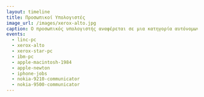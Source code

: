 ```yaml
---
layout: timeline 
title: Προσωπικοί Υπολογιστές 
image_url: /images/xerox-alto.jpg
caption: Ο προσωπικός υπολογιστής αναφέρεται σε μια κατηγορία αυτόνομων συστημάτων υλικού και λογισμικού που συνήθως είναι επιτραπέζια ή φορητά και απευθύνονται σε έναν μόνον χρήστη, τον οποίο διευκολύνουν στην εργασία, μελέτη, και ψυχαγωγία του με εξατομικευμένο τρόπο. Σε αντίθεση με τους μίκρο-υπολογιστές συνοδεύονται από συσκευές εισόδου-εξόδου και αποθήκευσης.
events:
  - linc-pc 
  - xerox-alto
  - xerox-star-pc
  - ibm-pc
  - apple-macintosh-1984
  - apple-newton
  - iphone-jobs
  - nokia-9210-communicator
  - nokia-9500-communicator
---
```


